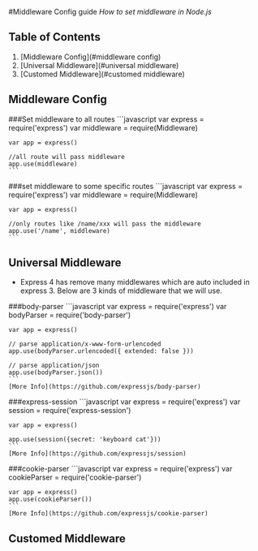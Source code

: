 #Middleware Config guide
*How to set middleware in Node.js*


## Table of Contents
  1. [Middleware Config](#middleware config)
  2. [Universal Middleware](#universal middleware)
  3. [Customed Middleware](#customed middleware)

## Middleware Config
  ###Set middleware to all routes
    ```javascript
    var express = require('express')
    var middleware = require(Middleware)

    var app = express()
    
    //all route will pass middleware
    app.use(middleware)
    ```
    
  ###set middleware to some specific routes
    ```javascript
    var express = require('express')
    var middleware = require(Middleware)    
    
    var app = express()
    
    //only routes like /name/xxx will pass the middleware
    app.use('/name', middleware)
    ```

## Universal Middleware
  + Express 4 has remove many middlewares which are auto included in express 3. Below are 3 kinds of middleware that we will use.

  ###body-parser
    ```javascript
    var express = require('express')
    var bodyParser = require('body-parser')

    var app = express()

    // parse application/x-www-form-urlencoded
    app.use(bodyParser.urlencoded({ extended: false }))

    // parse application/json
    app.use(bodyParser.json())
    ```
    [More Info](https://github.com/expressjs/body-parser)
  
  ###express-session
    ```javascript
    var express = require('express')
    var session = require('express-session')

    var app = express()

    app.use(session({secret: 'keyboard cat'}))
    ```
    [More Info](https://github.com/expressjs/session)
  
  ###cookie-parser
    ```javascript
    var express = require('express')
    var cookieParser = require('cookie-parser')

    var app = express()
    app.use(cookieParser())
    ```
    [More Info](https://github.com/expressjs/cookie-parser)

## Customed Middleware


